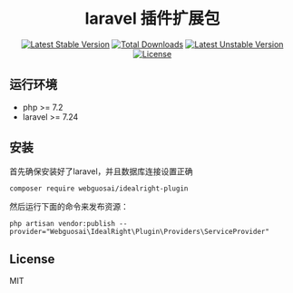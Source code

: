<h1 align="center">laravel 插件扩展包</h1>

<p align="center">
<a href="https://packagist.org/packages/webguosai/idealright-plugin"><img src="https://poser.pugx.org/webguosai/idealright-plugin/v/stable" alt="Latest Stable Version"></a>
<a href="https://packagist.org/packages/webguosai/idealright-plugin"><img src="https://poser.pugx.org/webguosai/idealright-plugin/downloads" alt="Total Downloads"></a>
<a href="https://packagist.org/packages/webguosai/idealright-plugin"><img src="https://poser.pugx.org/webguosai/idealright-plugin/v/unstable" alt="Latest Unstable Version"></a>
<a href="https://packagist.org/packages/webguosai/idealright-plugin"><img src="https://poser.pugx.org/webguosai/idealright-plugin/license" alt="License"></a>
</p>


## 运行环境

- php >= 7.2
- laravel >= 7.24

## 安装

首先确保安装好了laravel，并且数据库连接设置正确

```Shell
composer require webguosai/idealright-plugin
```

然后运行下面的命令来发布资源：

```shell
php artisan vendor:publish --provider="Webguosai\IdealRight\Plugin\Providers\ServiceProvider"
```

## License

MIT

